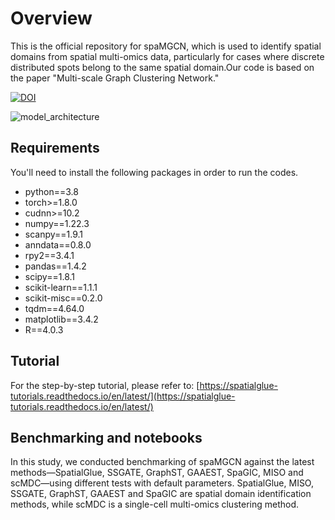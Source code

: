 # Overview
This is the official repository for spaMGCN, which is used to identify spatial domains from spatial multi-omics data, particularly for cases where discrete distributed spots belong to the same spatial domain.Our code is based on the paper "Multi-scale Graph Clustering Network."

[![DOI](https://zenodo.org/badge/DOI/10.5281/zenodo.15112750.svg)](https://doi.org/10.5281/zenodo.15112750)

![model_architecture](https://github.com/hongfeiZhang-source/spaMGCN/edit/master/model.png)

## Requirements
You'll need to install the following packages in order to run the codes.
* python==3.8
* torch>=1.8.0
* cudnn>=10.2
* numpy==1.22.3
* scanpy==1.9.1
* anndata==0.8.0
* rpy2==3.4.1
* pandas==1.4.2
* scipy==1.8.1
* scikit-learn==1.1.1
* scikit-misc==0.2.0
* tqdm==4.64.0
* matplotlib==3.4.2
* R==4.0.3

## Tutorial
For the step-by-step tutorial, please refer to:
[https://spatialglue-tutorials.readthedocs.io/en/latest/](https://spatialglue-tutorials.readthedocs.io/en/latest/)


## Benchmarking and notebooks
In this study, we conducted benchmarking of spaMGCN against the latest methods—SpatialGlue, SSGATE, GraphST, GAAEST, SpaGIC, MISO and scMDC—using different tests with default parameters. SpatialGlue, MISO, SSGATE, GraphST, GAAEST and SpaGIC are spatial domain identification methods, while scMDC is a single-cell multi-omics clustering method. 

